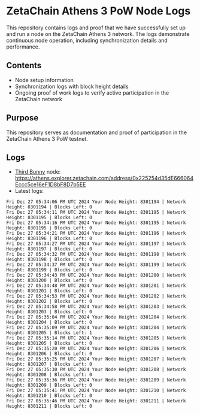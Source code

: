 # ZetaChain Athens 3 PoW Node Logs
This repository contains logs and proof that we have successfully set up and run a node on the ZetaChain Athens 3 network. The logs demonstrate continuous node operation, including synchronization details and performance.

## Contents
- Node setup information
- Synchronization logs with block height details
- Ongoing proof of work logs to verify active participation in the ZetaChain network

## Purpose
This repository serves as documentation and proof of participation in the ZetaChain Athens 3 PoW testnet.

## Logs

- [Third Bunny](https://thirdbunny.xyz/) node: https://athens.explorer.zetachain.com/address/0x225254d35dE666064Eccc5ce16eF1D8bF8D7b5EE
- Latest logs:
```
Fri Dec 27 05:34:06 PM UTC 2024 Your Node Height: 8301194 | Network Height: 8301194 | Blocks Left: 0
Fri Dec 27 05:34:11 PM UTC 2024 Your Node Height: 8301195 | Network Height: 8301195 | Blocks Left: 0
Fri Dec 27 05:34:16 PM UTC 2024 Your Node Height: 8301195 | Network Height: 8301195 | Blocks Left: 0
Fri Dec 27 05:34:21 PM UTC 2024 Your Node Height: 8301196 | Network Height: 8301196 | Blocks Left: 0
Fri Dec 27 05:34:27 PM UTC 2024 Your Node Height: 8301197 | Network Height: 8301197 | Blocks Left: 0
Fri Dec 27 05:34:32 PM UTC 2024 Your Node Height: 8301198 | Network Height: 8301198 | Blocks Left: 0
Fri Dec 27 05:34:37 PM UTC 2024 Your Node Height: 8301199 | Network Height: 8301199 | Blocks Left: 0
Fri Dec 27 05:34:43 PM UTC 2024 Your Node Height: 8301200 | Network Height: 8301200 | Blocks Left: 0
Fri Dec 27 05:34:48 PM UTC 2024 Your Node Height: 8301201 | Network Height: 8301201 | Blocks Left: 0
Fri Dec 27 05:34:53 PM UTC 2024 Your Node Height: 8301202 | Network Height: 8301202 | Blocks Left: 0
Fri Dec 27 05:34:58 PM UTC 2024 Your Node Height: 8301203 | Network Height: 8301203 | Blocks Left: 0
Fri Dec 27 05:35:04 PM UTC 2024 Your Node Height: 8301204 | Network Height: 8301204 | Blocks Left: 0
Fri Dec 27 05:35:09 PM UTC 2024 Your Node Height: 8301204 | Network Height: 8301205 | Blocks Left: 1
Fri Dec 27 05:35:14 PM UTC 2024 Your Node Height: 8301205 | Network Height: 8301205 | Blocks Left: 0
Fri Dec 27 05:35:20 PM UTC 2024 Your Node Height: 8301206 | Network Height: 8301206 | Blocks Left: 0
Fri Dec 27 05:35:25 PM UTC 2024 Your Node Height: 8301207 | Network Height: 8301207 | Blocks Left: 0
Fri Dec 27 05:35:30 PM UTC 2024 Your Node Height: 8301208 | Network Height: 8301208 | Blocks Left: 0
Fri Dec 27 05:35:36 PM UTC 2024 Your Node Height: 8301209 | Network Height: 8301209 | Blocks Left: 0
Fri Dec 27 05:35:41 PM UTC 2024 Your Node Height: 8301210 | Network Height: 8301210 | Blocks Left: 0
Fri Dec 27 05:35:46 PM UTC 2024 Your Node Height: 8301211 | Network Height: 8301211 | Blocks Left: 0
```
